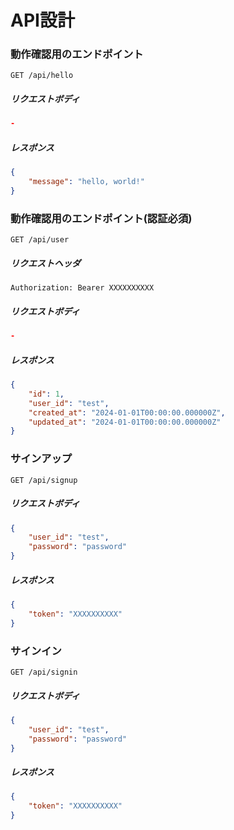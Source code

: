 # API設計

### 動作確認用のエンドポイント

```
GET /api/hello
```

##### リクエストボディ

```json
-
```

##### レスポンス

```json
{
    "message": "hello, world!"
}
```

### 動作確認用のエンドポイント(認証必須)

```
GET /api/user
```

##### リクエストヘッダ

```
Authorization: Bearer XXXXXXXXXX
```

##### リクエストボディ

```json
-
```

##### レスポンス

```json
{
    "id": 1,
    "user_id": "test",
    "created_at": "2024-01-01T00:00:00.000000Z",
    "updated_at": "2024-01-01T00:00:00.000000Z"
}
```

### サインアップ

```
GET /api/signup
```

##### リクエストボディ

```json
{
    "user_id": "test",
    "password": "password"
}
```

##### レスポンス

```json
{
    "token": "XXXXXXXXXX"
}
```

### サインイン

```
GET /api/signin
```

##### リクエストボディ

```json
{
    "user_id": "test",
    "password": "password"
}
```

##### レスポンス

```json
{
    "token": "XXXXXXXXXX"
}
```
